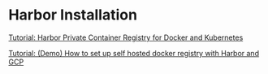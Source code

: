 # Harbor Installation

[Tutorial: Harbor Private Container Registry for Docker and Kubernetes](https://www.youtube.com/watch?v=-JvHif_CxTs&t=227s)

[Tutorial: (Demo) How to set up self hosted docker registry with Harbor and GCP](https://www.youtube.com/watch?v=D0JajlWga7I)
